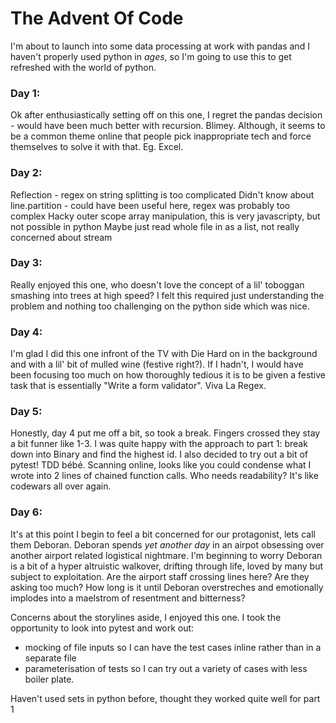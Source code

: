 # The Advent Of Code

I'm about to launch into some data processing at work with pandas and I haven't properly used python in *ages*, so I'm going to use this to get refreshed with the world of python.

### Day 1:
Ok after enthusiastically setting off on this one, I regret the pandas decision - would have been much better with recursion. Blimey. Although, it seems to be a common theme online that people pick inappropriate tech and force themselves to solve it with that. Eg. Excel. 

### Day 2:
Reflection - regex on string splitting is too complicated 
Didn't know about line.partition - could have been useful here, regex was probably too complex
Hacky outer scope array manipulation, this is very javascripty, but not possible in python
Maybe just read whole file in as a list, not really concerned about stream

### Day 3:
Really enjoyed this one, who doesn't love the concept of a lil' toboggan smashing into trees at high speed?
I felt this required just understanding the problem and nothing too challenging on the python side which was nice.

### Day 4:
I'm glad I did this one infront of the TV with Die Hard on in the background and with a lil' bit of mulled wine (festive right?). If I hadn't, I would have been focusing too much on how thoroughly tedious it is to be given a festive task that is essentially "Write a form validator". 
Viva La Regex.

### Day 5:
Honestly, day 4 put me off a bit, so took a break. Fingers crossed they stay a bit funner like 1-3. 
I was quite happy with the approach to part 1: break down into Binary and find the highest id. 
I also decided to try out a bit of pytest! TDD bébé.
Scanning online, looks like you could condense what I wrote into 2 lines of chained function calls. Who needs readability? It's like codewars all over again.

### Day 6:
It's at this point I begin to feel a bit concerned for our protagonist, lets call them Deboran.
Deboran spends *yet another day* in an airpot obsessing over another airport related logistical nightmare. 
I'm beginning to worry Deboran is a bit of a hyper altruistic walkover, drifting through life, loved by many but subject to exploitation. Are the airport staff crossing lines here? Are they asking too much? How long is it until Deboran overstreches and emotionally implodes into a maelstrom of resentment and bitterness?

Concerns about the storylines aside, I enjoyed this one.
I took the opportunity to look into pytest and work out:
- mocking of file inputs so I can have the test cases inline rather than in a separate file
- parameterisation of tests so I can try out a variety of cases with less boiler plate.

Haven't used sets in python before, thought they worked quite well for part 1

